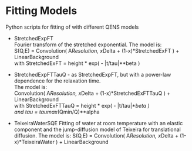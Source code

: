 Fitting Models
================

Python scripts for fitting of with different QENS models

* StretchedExpFT  
Fourier transform of the stretched exponential. The model is:  
S(Q,E) = Convolution( A*Resolution, x*Delta + (1-x)*StretchedExFT ) + LinearBackground  
with StretchedExFT = height * exp( - |t/tau|**beta )

* StretchedExpFTTauQ - as StretchedExpFT, but with a power-law dependence for the relaxation time.  
The model is:  
Convolution( A*Resolution, x*Delta + (1-x)*StretchedExFTTauQ ) + LinearBackground  
with StretchedExFTTauQ = height * exp( - |t/tau|**beta )  
and tau = taumax*(Qmin/Q)**alpha

* TeixeiraWaterSQE
Fitting of water at room temperature with an elastic component and the jump-diffusion
model of Teixeira for translational diffusion. The model is:
S(Q,E) = Convolution( A*Resolution, x*Delta + (1-x)*TeixeiraWater ) + LinearBackground
 
